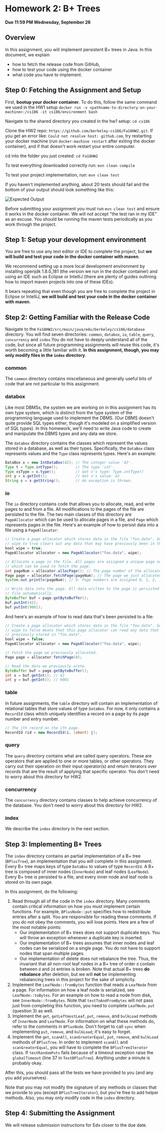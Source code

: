 # Homework 2: B+ Trees
**Due 11:59 PM Wednesday, September 26**

## Overview
In this assignment, you will implement persistent B+ trees in Java. In this
document, we explain

- how to fetch the release code from GitHub,
- how to test your code using the docker container
- what code you have to implement.

## Step 0: Fetching the Assignment and Setup
First, **bootup your docker container**. To do this, follow the same command we used in the HW1 setup
`docker run -v <pathname-to-directory-on-your-machine>:/cs186 -it cs186/environment bash`

Navigate to the shared directory you created in the hw1 setup: `cd cs186`  

Clone the HW2 repo: `https://github.com/berkeley-cs186/Fa18HW2.git`. If you get an error like: `Could not resolve host: github.com`, try restarting your docker machine (run `docker-machine restart` after exiting the docker container), and if that doesn't work restart your entire computer. 

cd into the folder you just created: `cd Fa18HW2`

To test everything downloaded correctly run: `mvn clean compile`

To test your project implementation, run: `mvn clean test`

If you haven't implemented anything, about 20 tests should fail and the bottom of your output should look something like this: 

![Expected Output](testoutput.PNG)

Before submitting your assignment you must run `mvn clean test` and ensure it works in the docker container. We will not accept "the test ran in my IDE" as an excuse. You should be running the maven tests periodically as you work through the project.

## Step 1: Setup your development environment
You are free to use any text editor or IDE to complete the project, but **we
will build and test your code in the docker container with maven**.

We recommend setting up a more local development environment by installing openjdk 1.8.0_181 (the version we run in the docker container) and using an IDE such as Eclipse or IntelliJ (there are plenty of guides outlining how to import maven projects into one of these IDEs).

It bears repeating that even though you are free to complete the project in Eclipse or IntelliJ, **we will build and test your code in the docker container with maven**.

## Step 2: Getting Familiar with the Release Code
Navigate to the `Fa18HW2/src/main/java/edu/berkeley/cs186/database` directory. You
will find seven directories: `common`, `databox`, `io`, `table`, `query`, `concurrency` and `index`.You do not have to deeply understand all of the code, but since all future programming assignments will reuse this code, it's worth becoming a little familiar with it. **In this assignment, though, you may only modify files in
the `index` directory**.

### common
The `common` directory contains miscellaneous and generally useful bits of code
that are not particular to this assignment.

### databox
Like most DBMSs, the system we are working on in this assignment has its own
type system, which is distinct from the type system of the programming language
used to implement the DBMS. (Our DBMS doesn't quite provide SQL types either,
though it's modeled on a simplified version of SQL types). In this homework,
we'll need to write Java code to create and manipulate the DBMS types and any
data we store.

The `databox` directory contains the classes which represent the values
stored in a database, as well as their types. Specifically, the `DataBox` class
represents values and the `Type` class represents types. Here's an example:

```java
DataBox x = new IntDataBox(42); // The integer value '42'.
Type t = Type.intType();        // The type 'int'.
Type xsType = x.type();         // Get x's type: Type.intType()
int y = x.getInt();             // Get x's value: 42
String s = x.getString();       // An exception is thrown.
```

### io
The `io` directory contains code that allows you to allocate, read, and write
pages to and from a file. All modifications to the pages of the file are
persisted to the file. The two main classes of this directory are
`PageAllocator` which can be used to allocate pages in a file, and `Page` which
represents pages in the file. Here's an example of how to persist data into a
file using a `PageAllocator`:

```java
// Create a page allocator which stores data in the file "foo.data". Setting
// wipe to true clears out any data that may have previously been in the file.
bool wipe = true;
PageAllocator allocator = new PageAllocator("foo.data", wipe);

// Allocate a page in the file. All pages are assigned a unique page number
// which can be used to fetch the page.
int pageNum = allocator.allocPage(); // The page number of the allocated page.
Page page = allocator.fetchPage(pageNum); // The page we just allocated.
System.out.println(pageNum); // 0. Page numbers are assigned 0, 1, 2, ...

// Write data into the page. All data written to the page is persisted in the
// file automatically.
ByteBuffer buf = page.getByteBuffer();
buf.putInt(42);
buf.putInt(9001);
```

And here's an example of how to read data that's been persisted to a file:

```java
// Create a page allocator which stores data in the file "foo.data". Setting
// wipe to false means that this page allocator can read any data that was
// previously stored in "foo.data".
bool wipe = false;
PageAllocator allocator = new PageAllocator("foo.data", wipe);

// Fetch the page we previously allocated.
Page page = allocator.fetchPage(0);

// Read the data we previously wrote.
ByteBuffer buf = page.getByteBuffer();
int x = buf.getInt(); // 42
int y = buf.getInt(); // 9001
```

### table
In future assignments, the `table` directory will contain an implementation of
relational tables that store values of type `DataBox`. For now, it only
contains a `RecordId` class which uniquely identifies a record on a page by its
page number and entry number.

```java
// The jth record on the ith page.
RecordId rid = new RecordId(i, (short) j);
```

### query
The `query` directory contains what are called query operators. These are operators that are applied to one or more tables, or other operators. They carry out their operation on their input operator(s) and return iterators over records that are the result of applying that specific operator. You don't need to worry about this directory for HW2.

### concurrency
The `concurrency` directory contains classes to help achieve concurrency of the database. You don't need to worry about this directory for HW2.

### index
We describe the `index` directory in the next section.

## Step 3: Implementing B+ Trees
The `index` directory contains an partial implementation of a B+ tree
(`BPlusTree`), an implementation that you will complete in this assignment.
Every B+ tree maps keys of type `DataBox` to values of type `RecordId`. A B+
tree is composed of inner nodes (`InnerNode`) and leaf nodes (`LeafNode`).
Every B+ tree is persisted to a file, and every inner node and leaf node is
stored on its own page.

In this assignment, do the following:

1. Read through all of the code in the `index` directory. Many comments contain
   critical information on how you must implement certain functions. For
   example, `BPlusNode::put` specifies how to redistribute entries after a
   split. You are responsible for reading these comments. If you do not obey
   the comments, you will lose points. Here are a few of the most notable
   points:
    - Our implementation of B+ trees does not support duplicate keys. You will
      throw an exception whenever a duplicate key is inserted.
    - Our implementation of B+ trees assumes that inner nodes and leaf nodes
      can be serialized on a single page. You do not have to support nodes that
      span multiple pages.
    - Our implementation of delete does not rebalance the tree. Thus, the
      invariant that all non-root leaf nodes in a B+ tree of order `d` contain
      between `d` and `2d` entries is broken. Note that actual B+ trees **do rebalance**
      after deletion, but we will **not** be implementing rebalancing trees in this project
      for the sake of simplicity.
2. Implement the `LeafNode::fromBytes` function that reads a `LeafNode` from a
   page. For information on how a leaf node is serialized, see
   `LeafNode::toBytes`. For an example on how to read a node from disk, see
   `InnerNode::fromBytes`. Note that `testToAndFromBytes` will not pass just from completing this
   function, you need to complete `LeafNode.put` (question 3) as well.
3. Implement the `get`, `getLeftmostLeaf`, `put`, `remove`, and `bulkLoad` methods of
   `InnerNode` and `LeafNode`. For information on what these methods do, refer
   to the comments in `BPlusNode`. Don't forget to call `sync` when
   implementing `put`, `remove`, and `bulkLoad`; it's easy to forget.
4. Implement the `get`, `scanAll`, `scanGreaterEqual`, `put`, `remove`, and `bulkLoad`
   methods of `BPlusTree`. In order to implement `scanAll` and
   `scanGreaterEqual`, you will have to complete the `BPlusTreeIterator` class. If `testRandomPuts`
   fails because of a timeout exception raise the `globalTimeout` (line 37 in `TestBPlusTree`). Anything under a minute
   is probably okay.

After this, you should pass all the tests we have provided to you (and any you
add yourselves).

Note that you may not modify the signature of any methods or classes that we
provide to you (except `BPlusTreeIterator`), but you're free to add helper
methods. Also, you may only modify code in the `index` directory.


## Step 4: Submitting the Assignment
We will release submission instructions for Edx closer to the due date.

[eclipse_maven]: https://stackoverflow.com/a/36242422
[intellij_maven]: https://www.jetbrains.com/help/idea//2017.1/importing-project-from-maven-model.html
[eclipse_debugging]: http://www.vogella.com/tutorials/EclipseDebugging/article.html
[intellij_debugging]: https://www.jetbrains.com/help/idea/debugging.html
